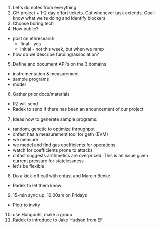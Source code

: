 

1. Let's do notes from everything
2. GH project + 1-2 day effort tickets. Cut whenever task extends. Goal: know what we're doing and identify blockers
3. Choose boring tech
4. How public?
  - post on ethresearch
    - final - yes
    - initial - not this week, but when we ramp
  - how do we describe funding/association?
5. Define and document API's on the 3 domains
  - instrumentation & measurement
  - sample programs
  - model
6. Gather prior docs/materials
  - RZ will send
  - Radek to send if there has been an anouncement of our project
7. Ideas how to generate sample programs:
  - random, genetic to optimize throughput
  - chfast has a measurement tool for geth (EVM)
  - we measure
  - we model and find gas coefficients for operations
  - watch for coefficients prone to attacks
  - chfast suggests arithmetics are overpriced. This is an issue given current pressure for statelessness
  - let's be flexible
8. Do a kick-off call with chfast and Marcin Benke
  - Radek to let them know
9. 15-min sync up. 10.00am on Fridays
  - Piotr to invity
10. use Hangouts, make a group
11. Radek to introduce to Jake Hudson from EF
